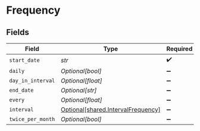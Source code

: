 # Frequency


## Fields

| Field                                                                          | Type                                                                           | Required                                                                       | Description                                                                    |
| ------------------------------------------------------------------------------ | ------------------------------------------------------------------------------ | ------------------------------------------------------------------------------ | ------------------------------------------------------------------------------ |
| `start_date`                                                                   | *str*                                                                          | :heavy_check_mark:                                                             | N/A                                                                            |
| `daily`                                                                        | *Optional[bool]*                                                               | :heavy_minus_sign:                                                             | N/A                                                                            |
| `day_in_interval`                                                              | *Optional[float]*                                                              | :heavy_minus_sign:                                                             | N/A                                                                            |
| `end_date`                                                                     | *Optional[str]*                                                                | :heavy_minus_sign:                                                             | N/A                                                                            |
| `every`                                                                        | *Optional[float]*                                                              | :heavy_minus_sign:                                                             | N/A                                                                            |
| `interval`                                                                     | [Optional[shared.IntervalFrequency]](../../models/shared/intervalfrequency.md) | :heavy_minus_sign:                                                             | N/A                                                                            |
| `twice_per_month`                                                              | *Optional[bool]*                                                               | :heavy_minus_sign:                                                             | N/A                                                                            |